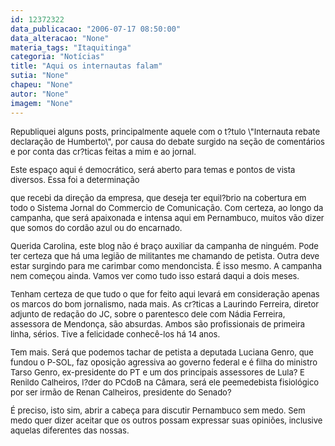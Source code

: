 ```yaml
---
id: 12372322
data_publicacao: "2006-07-17 08:50:00"
data_alteracao: "None"
materia_tags: "Itaquitinga"
categoria: "Notícias"
title: "Aqui os internautas falam"
sutia: "None"
chapeu: "None"
autor: "None"
imagem: "None"
---
```

<p><FONT size=2></p>
<p><P>Republiquei alguns posts, principalmente aquele com o t?tulo \"Internauta rebate declaração de Humberto\", por causa do debate surgido na seção de comentários e por conta das cr?ticas feitas a mim e ao jornal.</P></p>
<p><P>Este espaço aqui é democrático, será aberto para temas e pontos de vista diversos. Essa foi a determinação</p>
<p> que recebi da direção da empresa, que deseja ter equil?brio na cobertura em todo o Sistema Jornal do Commercio de Comunicação. Com certeza, ao longo da campanha, que será apaixonada e intensa aqui em Pernambuco, muitos vão dizer que somos do cordão azul ou do encarnado.</P></p>
<p><P>Querida Carolina, este blog não é braço auxiliar da campanha de ninguém. Pode ter certeza que há uma legião de militantes me chamando de petista. Outra deve estar surgindo para me carimbar como mendoncista. É isso mesmo. A campanha nem começou ainda. Vamos ver como tudo isso estará daqui a dois meses.</P></p>
<p><P>Tenham certeza de que tudo o que for feito aqui levará em consideração apenas os marcos do bom jornalismo, nada mais. As cr?ticas a Laurindo Ferreira, diretor adjunto de redação do JC, sobre o parentesco dele com Nádia Ferreira, assessora de Mendonça, são absurdas. Ambos são profissionais de primeira linha, sérios. Tive a felicidade conhecê-los há 14 anos.</P></p>
<p><P>Tem mais. Será que podemos tachar de petista a deputada Luciana Genro, que fundou o P-SOL, faz oposição agressiva ao governo federal e é filha do ministro Tarso Genro, ex-presidente do PT e um dos principais assessores de Lula? E Renildo Calheiros, l?der do PCdoB na Câmara, será ele peemedebista fisiológico por ser irmão de Renan Calheiros, presidente do Senado?</P></p>
<p><P>É preciso, isto sim, abrir a cabeça para discutir Pernambuco sem medo. Sem medo quer dizer aceitar que os outros possam expressar suas opiniões, inclusive aquelas diferentes das nossas.</P></FONT> </p>
